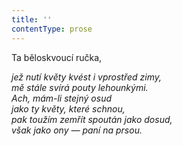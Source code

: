```yaml
---
title: ''
contentType: prose
---
```


<section>

Ta běloskvoucí ručka,

_jež nutí květy kvést i vprostřed zimy,  
mě stále svírá pouty lehounkými.  
Ach, mám-li stejný osud  
jako ty květy, které schnou,  
pak toužím zemřít spoután jako dosud,  
však jako ony — paní na prsou._

</section>

